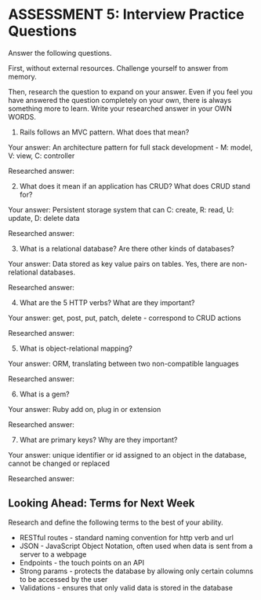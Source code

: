 # ASSESSMENT 5: Interview Practice Questions
Answer the following questions.

First, without external resources. Challenge yourself to answer from memory.

Then, research the question to expand on your answer. Even if you feel you have answered the question completely on your own, there is always something more to learn. Write your researched answer in your OWN WORDS.

1. Rails follows an MVC pattern. What does that mean?

  Your answer: An architecture pattern for full stack development - M: model, V: view, C: controller

  Researched answer:



2. What does it mean if an application has CRUD? What does CRUD stand for?

  Your answer: Persistent storage system that can C: create, R: read, U: update, D: delete data

  Researched answer:



3. What is a relational database? Are there other kinds of databases?

  Your answer: Data stored as key value pairs on tables. Yes, there are non-relational databases.

  Researched answer:



4. What are the 5 HTTP verbs? What are they important?

  Your answer: get, post, put, patch, delete - correspond to CRUD actions

  Researched answer:



5. What is object-relational mapping?

  Your answer: ORM, translating between two non-compatible languages

  Researched answer:



6. What is a gem?

  Your answer: Ruby add on, plug in or extension

  Researched answer:



7. What are primary keys? Why are they important?

  Your answer: unique identifier or id assigned to an object in the database, cannot be changed or replaced

  Researched answer:



## Looking Ahead: Terms for Next Week

Research and define the following terms to the best of your ability.
- RESTful routes - standard naming convention for http verb and url
- JSON - JavaScript Object Notation, often used when data is sent from a server to a webpage
- Endpoints - the touch points on an API
- Strong params - protects the database by allowing only certain columns to be accessed by the user
- Validations - ensures that only valid data is stored in the database

